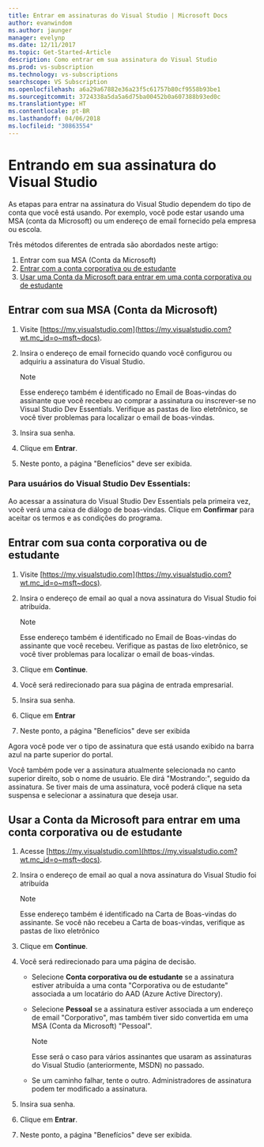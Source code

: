 ```yaml
---
title: Entrar em assinaturas do Visual Studio | Microsoft Docs
author: evanwindom
ms.author: jaunger
manager: evelynp
ms.date: 12/11/2017
ms.topic: Get-Started-Article
description: Como entrar em sua assinatura do Visual Studio
ms.prod: vs-subscription
ms.technology: vs-subscriptions
searchscope: VS Subscription
ms.openlocfilehash: a6a29a67882e36a23f5c61757b80cf9558b93be1
ms.sourcegitcommit: 3724338a5da5a6d75ba00452b0a607388b93ed0c
ms.translationtype: HT
ms.contentlocale: pt-BR
ms.lasthandoff: 04/06/2018
ms.locfileid: "30863554"
---
```

# <a name="signing-in-to-your-visual-studio-subscription"></a>Entrando em sua assinatura do Visual Studio

As etapas para entrar na assinatura do Visual Studio dependem do tipo de conta que você está usando.  Por exemplo, você pode estar usando uma MSA (conta da Microsoft) ou um endereço de email fornecido pela empresa ou escola.  

Três métodos diferentes de entrada são abordados neste artigo:
1. Entrar com sua MSA (Conta da Microsoft)
2. [Entrar com a conta corporativa ou de estudante](#signing-in-with-your-work-or-school-account)
3. [Usar uma Conta da Microsoft para entrar em uma conta corporativa ou de estudante](#using-your-microsoft-account-to-sign-in-to-a-work-or-school-account)

## <a name="signing-in-with-your-microsoft-account-msa"></a>Entrar com sua MSA (Conta da Microsoft)
1. Visite [https://my.visualstudio.com](https://my.visualstudio.com?wt.mc_id=o~msft~docs).
2. Insira o endereço de email fornecido quando você configurou ou adquiriu a assinatura do Visual Studio.
    
   > [!NOTE] 
   > Esse endereço também é identificado no Email de Boas-vindas do assinante que você recebeu ao comprar a assinatura ou inscrever-se no Visual Studio Dev Essentials. Verifique as pastas de lixo eletrônico, se você tiver problemas para localizar o email de boas-vindas. 

3. Insira sua senha.
4. Clique em **Entrar**. 
5. Neste ponto, a página "Benefícios" deve ser exibida.

### <a name="for-visual-studio-dev-essentials-users"></a>Para usuários do Visual Studio Dev Essentials:
Ao acessar a assinatura do Visual Studio Dev Essentials pela primeira vez, você verá uma caixa de diálogo de boas-vindas.  Clique em **Confirmar** para aceitar os termos e as condições do programa.

## <a name="signing-in-with-your-work-or-school-account"></a>Entrar com sua conta corporativa ou de estudante 
1. Visite [https://my.visualstudio.com](https://my.visualstudio.com?wt.mc_id=o~msft~docs).
2. Insira o endereço de email ao qual a nova assinatura do Visual Studio foi atribuída.
    
   > [!NOTE]
   > Esse endereço também é identificado no Email de Boas-vindas do assinante que você recebeu. Verifique as pastas de lixo eletrônico, se você tiver problemas para localizar o email de boas-vindas. 

3. Clique em **Continue**.
4. Você será redirecionado para sua página de entrada empresarial.
5. Insira sua senha.
6. Clique em **Entrar** 
7. Neste ponto, a página "Benefícios" deve ser exibida 

Agora você pode ver o tipo de assinatura que está usando exibido na barra azul na parte superior do portal.  

Você também pode ver a assinatura atualmente selecionada no canto superior direito, sob o nome de usuário.  Ele dirá "Mostrando:", seguido da assinatura.  Se tiver mais de uma assinatura, você poderá clique na seta suspensa e selecionar a assinatura que deseja usar.  

## <a name="using-your-microsoft-account-to-sign-in-to-a-work-or-school-account"></a>Usar a Conta da Microsoft para entrar em uma conta corporativa ou de estudante

1. Acesse [https://my.visualstudio.com](https://my.visualstudio.com?wt.mc_id=o~msft~docs).
2. Insira o endereço de email ao qual a nova assinatura do Visual Studio foi atribuída 

   > [!NOTE]
   > Esse endereço também é identificado na Carta de Boas-vindas do assinante. Se você não recebeu a Carta de boas-vindas, verifique as pastas de lixo eletrônico

3. Clique em **Continue**.
4. Você será redirecionado para uma página de decisão.
    - Selecione **Conta corporativa ou de estudante** se a assinatura estiver atribuída a uma conta "Corporativa ou de estudante" associada a um locatário do AAD (Azure Active Directory).
    - Selecione **Pessoal** se a assinatura estiver associada a um endereço de email "Corporativo", mas também tiver sido convertida em uma MSA (Conta da Microsoft) "Pessoal".

        > [!NOTE]
        > Esse será o caso para vários assinantes que usaram as assinaturas do Visual Studio (anteriormente, MSDN) no passado.

    - Se um caminho falhar, tente o outro.  Administradores de assinatura podem ter modificado a assinatura.

5. Insira sua senha.
6. Clique em **Entrar**.
7. Neste ponto, a página "Benefícios" deve ser exibida.
